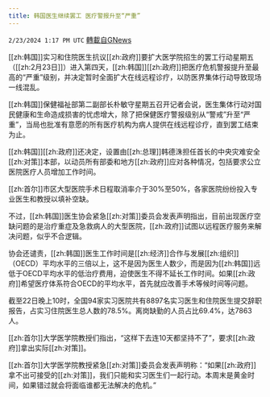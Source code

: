 ```yaml
---
title: 韩国医生继续罢工 医疗警报升至“严重”
---
```

`2/23/2024 1:17 PM UTC` [轉載自GNews](https://gnews.org/articles/2335606)

[[zh:韩国]]实习和住院医生抗议[[zh:政府]]要扩大医学院招生的罢工行动星期五（[[zh:2月23日]]）进入第四天，[[zh:韩国]][[zh:政府]]把医疗危机警报提升至最高的“严重”级别，并决定暂时全面扩大在线远程诊疗，以防医界集体行动导致现场一线混乱。

[[zh:韩国]]保健福祉部第二副部长朴敏守星期五召开记者会说，医生集体行动对国民健康和生命造成损害的忧虑增大，除了把保健医疗警报级别从“警戒”升至“严重”，当局也批准有意愿的所有医疗机构为病人提供在线远程诊疗，直到罢工结束为止。

[[zh:韩国]][[zh:政府]]还决定，设置由[[zh:总理]]韩德洙担任首长的中央灾难安全[[zh:对策]]本部，以动员所有部委和地方[[zh:政府]]应对各种情况，包括要求公立医院医疗人员增加工作时间。

[[zh:首尔]]市区大型医院手术日程取消率介于30%至50%，各家医院纷纷投入专业医生和教授以填补空缺。

不过，[[zh:韩国]]医生协会紧急[[zh:对策]]委员会发表声明指出，目前出现医疗空缺问题的是治疗重症及急救病人的大型医院，[[zh:政府]]试图以远程医疗服务来解决问题，似乎不合逻辑。

协会还谴责，[[zh:韩国]]医生工作时间是[[zh:经济]]合作与发展[[zh:组织]]（OECD）平均水平的三倍以上，这不是因为医生人数少，而是因为[[zh:韩国]]远低于OECD平均水平的低治疗费用，迫使医生不得不延长工作时间。如果[[zh:政府]]希望医疗体系符合OECD的平均水平，首先就应改善手术等候时间等问题。

截至22日晚上10时，全国94家实习医院共有8897名实习医生和住院医生提交辞职报告，占实习住院医生总人数的78.5%。离岗缺勤的人员占比69.4%，达7863人。

[[zh:首尔]]大学医学院教授们指出，“这样下去连10天都坚持不了”，要求[[zh:政府]]拿出实际[[zh:对策]]。

[[zh:首尔]]大学医学院教授紧急[[zh:对策]]委员会发表声明称：“如果[[zh:政府]]拿不出可接受的[[zh:对策]]，我们只能和实习医生们一起行动。本周末是黄金时间，如果错过就会将面临谁都无法解决的危机。”
